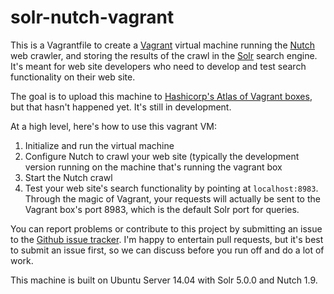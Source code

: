 # solr-nutch-vagrant

This is a Vagrantfile to create a [Vagrant](https://www.vagrantup.com/) virtual machine running the [Nutch](http://nutch.apache.org/) web crawler, and storing the results of the crawl in the [Solr](http://lucene.apache.org/solr/) search engine. It's meant for web site developers who need to develop and test search functionality on their web site.

The goal is to upload this machine to [Hashicorp's Atlas of Vagrant boxes](https://atlas.hashicorp.com/boxes/search), but that hasn't happened yet. It's still in development.

At a high level, here's how to use this vagrant VM:

1. Initialize and run the virtual machine
2. Configure Nutch to crawl your web site (typically the development version running on the machine that's running the vagrant box
3. Start the Nutch crawl
4. Test your web site's search functionality by pointing at `localhost:8983`. Through the magic of Vagrant, your requests will actually be sent to the Vagrant box's port 8983, which is the default Solr port for queries.

You can report problems or contribute to this project by submitting an issue to the [Github issue tracker](https://github.com/lcreid/solr-nutch-vagrant/issues). I'm happy to entertain pull requests, but it's best to submit an issue first, so we can discuss before you run off and do a lot of work.

This machine is built on Ubuntu Server 14.04 with Solr 5.0.0 and Nutch 1.9.
